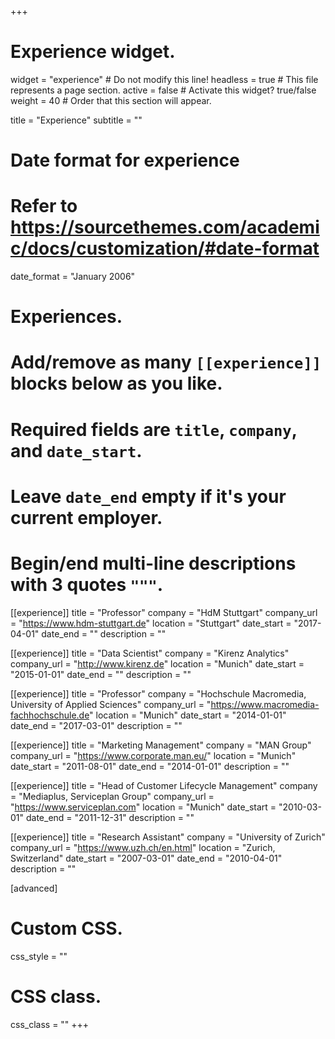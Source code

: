 +++
# Experience widget.
widget = "experience"  # Do not modify this line!
headless = true  # This file represents a page section.
active = false # Activate this widget? true/false
weight = 40  # Order that this section will appear.

title = "Experience"
subtitle = ""

# Date format for experience
#   Refer to https://sourcethemes.com/academic/docs/customization/#date-format
date_format = "January 2006"

# Experiences.
#   Add/remove as many `[[experience]]` blocks below as you like.
#   Required fields are `title`, `company`, and `date_start`.
#   Leave `date_end` empty if it's your current employer.
#   Begin/end multi-line descriptions with 3 quotes `"""`.
[[experience]]
  title = "Professor"
  company = "HdM Stuttgart"
  company_url = "https://www.hdm-stuttgart.de"
  location = "Stuttgart"
  date_start = "2017-04-01"
  date_end = ""
  description = ""

[[experience]]
  title = "Data Scientist"
  company = "Kirenz Analytics"
  company_url = "http://www.kirenz.de"
  location = "Munich"
  date_start = "2015-01-01"
  date_end = ""
  description = ""

[[experience]]
  title = "Professor"
  company = "Hochschule Macromedia, University of Applied Sciences"
  company_url = "https://www.macromedia-fachhochschule.de"
  location = "Munich"
  date_start = "2014-01-01"
  date_end = "2017-03-01"
  description = ""

[[experience]]
  title = "Marketing Management"
  company = "MAN Group"
  company_url = "https://www.corporate.man.eu/"
  location = "Munich"
  date_start = "2011-08-01"
  date_end = "2014-01-01"
  description = ""

[[experience]]
  title = "Head of Customer Lifecycle Management"
  company = "Mediaplus, Serviceplan Group"
  company_url = "https://www.serviceplan.com"
  location = "Munich"
  date_start = "2010-03-01"
  date_end = "2011-12-31"
  description = ""

[[experience]]
  title = "Research Assistant"
  company = "University of Zurich"
  company_url = "https://www.uzh.ch/en.html"
  location = "Zurich, Switzerland"
  date_start = "2007-03-01"
  date_end = "2010-04-01"
  description = ""

[advanced]
 # Custom CSS.
 css_style = ""

  # CSS class.
   css_class = ""
+++
